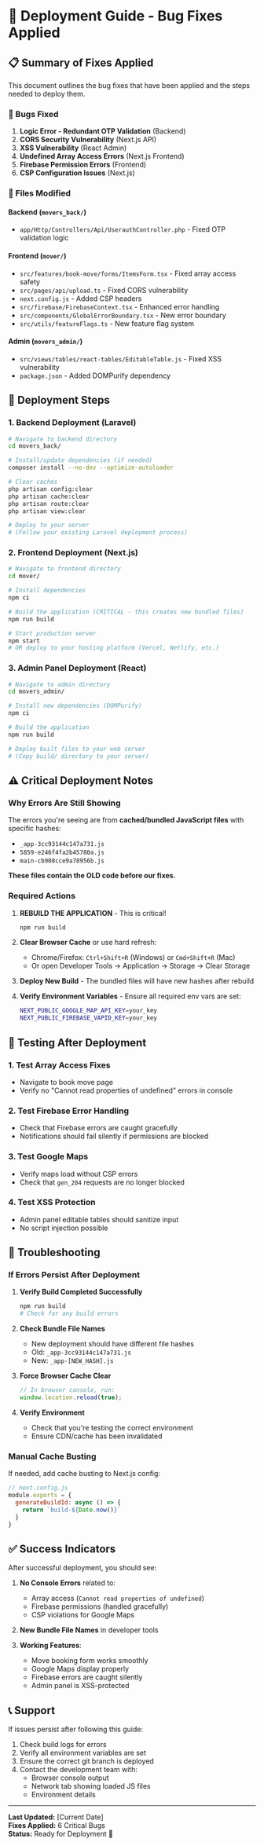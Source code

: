 # 🚀 Deployment Guide - Bug Fixes Applied

## 📋 Summary of Fixes Applied

This document outlines the bug fixes that have been applied and the steps needed to deploy them.

### 🐛 Bugs Fixed

1. **Logic Error - Redundant OTP Validation** (Backend)
2. **CORS Security Vulnerability** (Next.js API)
3. **XSS Vulnerability** (React Admin)
4. **Undefined Array Access Errors** (Next.js Frontend)
5. **Firebase Permission Errors** (Frontend)
6. **CSP Configuration Issues** (Next.js)

### 📁 Files Modified

#### Backend (`movers_back/`)
- `app/Http/Controllers/Api/UserauthController.php` - Fixed OTP validation logic

#### Frontend (`mover/`)
- `src/features/book-move/forms/ItemsForm.tsx` - Fixed array access safety
- `src/pages/api/upload.ts` - Fixed CORS vulnerability
- `next.config.js` - Added CSP headers
- `src/firebase/FirebaseContext.tsx` - Enhanced error handling
- `src/components/GlobalErrorBoundary.tsx` - New error boundary
- `src/utils/featureFlags.ts` - New feature flag system

#### Admin (`movers_admin/`)
- `src/views/tables/react-tables/EditableTable.js` - Fixed XSS vulnerability
- `package.json` - Added DOMPurify dependency

## 🔧 Deployment Steps

### 1. Backend Deployment (Laravel)

```bash
# Navigate to backend directory
cd movers_back/

# Install/update dependencies (if needed)
composer install --no-dev --optimize-autoloader

# Clear caches
php artisan config:clear
php artisan cache:clear
php artisan route:clear
php artisan view:clear

# Deploy to your server
# (Follow your existing Laravel deployment process)
```

### 2. Frontend Deployment (Next.js)

```bash
# Navigate to frontend directory
cd mover/

# Install dependencies
npm ci

# Build the application (CRITICAL - this creates new bundled files)
npm run build

# Start production server
npm start
# OR deploy to your hosting platform (Vercel, Netlify, etc.)
```

### 3. Admin Panel Deployment (React)

```bash
# Navigate to admin directory
cd movers_admin/

# Install new dependencies (DOMPurify)
npm ci

# Build the application
npm run build

# Deploy built files to your web server
# (Copy build/ directory to your server)
```

## ⚠️ Critical Deployment Notes

### Why Errors Are Still Showing

The errors you're seeing are from **cached/bundled JavaScript files** with specific hashes:
- `_app-3cc93144c147a731.js`
- `5859-e246f4fa2b45780a.js`
- `main-cb908cce9a78956b.js`

**These files contain the OLD code before our fixes.**

### Required Actions

1. **REBUILD THE APPLICATION** - This is critical!
   ```bash
   npm run build
   ```

2. **Clear Browser Cache** or use hard refresh:
   - Chrome/Firefox: `Ctrl+Shift+R` (Windows) or `Cmd+Shift+R` (Mac)
   - Or open Developer Tools → Application → Storage → Clear Storage

3. **Deploy New Build** - The bundled files will have new hashes after rebuild

4. **Verify Environment Variables** - Ensure all required env vars are set:
   ```bash
   NEXT_PUBLIC_GOOGLE_MAP_API_KEY=your_key
   NEXT_PUBLIC_FIREBASE_VAPID_KEY=your_key
   ```

## 🧪 Testing After Deployment

### 1. Test Array Access Fixes
- Navigate to book move page
- Verify no "Cannot read properties of undefined" errors in console

### 2. Test Firebase Error Handling
- Check that Firebase errors are caught gracefully
- Notifications should fail silently if permissions are blocked

### 3. Test Google Maps
- Verify maps load without CSP errors
- Check that `gen_204` requests are no longer blocked

### 4. Test XSS Protection
- Admin panel editable tables should sanitize input
- No script injection possible

## 🚨 Troubleshooting

### If Errors Persist After Deployment

1. **Verify Build Completed Successfully**
   ```bash
   npm run build
   # Check for any build errors
   ```

2. **Check Bundle File Names**
   - New deployment should have different file hashes
   - Old: `_app-3cc93144c147a731.js`
   - New: `_app-[NEW_HASH].js`

3. **Force Browser Cache Clear**
   ```javascript
   // In browser console, run:
   window.location.reload(true);
   ```

4. **Verify Environment**
   - Check that you're testing the correct environment
   - Ensure CDN/cache has been invalidated

### Manual Cache Busting

If needed, add cache busting to Next.js config:

```javascript
// next.config.js
module.exports = {
  generateBuildId: async () => {
    return `build-${Date.now()}`
  }
}
```

## ✅ Success Indicators

After successful deployment, you should see:

1. **No Console Errors** related to:
   - Array access (`Cannot read properties of undefined`)
   - Firebase permissions (handled gracefully)
   - CSP violations for Google Maps

2. **New Bundle File Names** in developer tools

3. **Working Features**:
   - Move booking form works smoothly
   - Google Maps display properly
   - Firebase errors are caught silently
   - Admin panel is XSS-protected

## 📞 Support

If issues persist after following this guide:

1. Check build logs for errors
2. Verify all environment variables are set
3. Ensure the correct git branch is deployed
4. Contact the development team with:
   - Browser console output
   - Network tab showing loaded JS files
   - Environment details

---

**Last Updated:** [Current Date]  
**Fixes Applied:** 6 Critical Bugs  
**Status:** Ready for Deployment 🚀